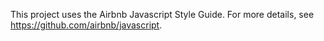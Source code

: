 This project uses the Airbnb Javascript Style Guide.
For more details, see https://github.com/airbnb/javascript.
